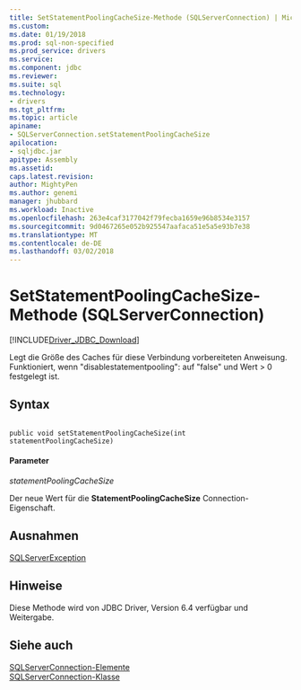 ```yaml
---
title: SetStatementPoolingCacheSize-Methode (SQLServerConnection) | Microsoft Docs
ms.custom: 
ms.date: 01/19/2018
ms.prod: sql-non-specified
ms.prod_service: drivers
ms.service: 
ms.component: jdbc
ms.reviewer: 
ms.suite: sql
ms.technology:
- drivers
ms.tgt_pltfrm: 
ms.topic: article
apiname:
- SQLServerConnection.setStatementPoolingCacheSize
apilocation:
- sqljdbc.jar
apitype: Assembly
ms.assetid: 
caps.latest.revision: 
author: MightyPen
ms.author: genemi
manager: jhubbard
ms.workload: Inactive
ms.openlocfilehash: 263e4caf3177042f79fecba1659e96b8534e3157
ms.sourcegitcommit: 9d0467265e052b925547aafaca51e5a5e93b7e38
ms.translationtype: MT
ms.contentlocale: de-DE
ms.lasthandoff: 03/02/2018
---
```

# <a name="setstatementpoolingcachesize-method-sqlserverconnection"></a>SetStatementPoolingCacheSize-Methode (SQLServerConnection)
[!INCLUDE[Driver_JDBC_Download](../../../includes/driver_jdbc_download.md)]

 Legt die Größe des Caches für diese Verbindung vorbereiteten Anweisung. Funktioniert, wenn "disablestatementpooling": auf "false" und Wert > 0 festgelegt ist.

## <a name="syntax"></a>Syntax  
  
```  
  
public void setStatementPoolingCacheSize(int statementPoolingCacheSize)  
```  

#### <a name="parameters"></a>Parameter  
 *statementPoolingCacheSize*  
  
 Der neue Wert für die **StatementPoolingCacheSize** Connection-Eigenschaft.  

## <a name="exceptions"></a>Ausnahmen  
 [SQLServerException](../../../connect/jdbc/reference/sqlserverexception-class.md)  
 
## <a name="remarks"></a>Hinweise  
 Diese Methode wird von JDBC Driver, Version 6.4 verfügbar und Weitergabe.
 
## <a name="see-also"></a>Siehe auch  
 [SQLServerConnection-Elemente](../../../connect/jdbc/reference/sqlserverconnection-members.md)   
 [SQLServerConnection-Klasse](../../../connect/jdbc/reference/sqlserverconnection-class.md)  
  
  
